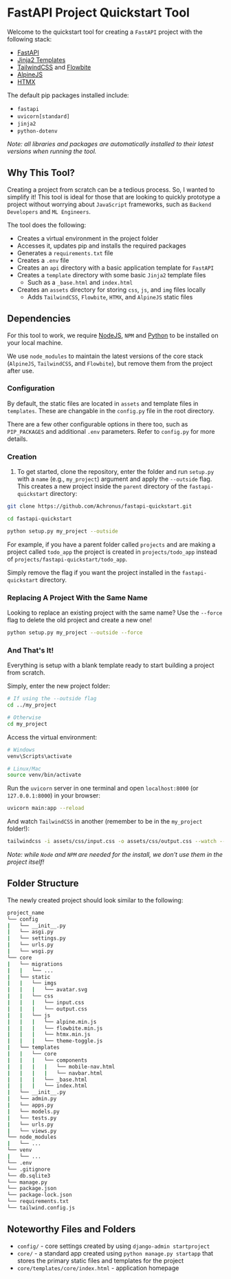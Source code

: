 # FastAPI Project Quickstart Tool

Welcome to the quickstart tool for creating a `FastAPI` project with the following stack:

- [FastAPI](https://github.com/tiangolo/fastapi)
- [Jinja2 Templates](https://jinja.palletsprojects.com/)
- [TailwindCSS](https://tailwindcss.com/) and [Flowbite](https://flowbite.com/)
- [AlpineJS](https://alpinejs.dev/)
- [HTMX](https://htmx.org/)

The default pip packages installed include:

- `fastapi`
- `uvicorn[standard]`
- `jinja2`
- `python-dotenv`

_Note: all libraries and packages are automatically installed to their latest versions when running the tool._

## Why This Tool?

Creating a project from scratch can be a tedious process. So, I wanted to simplify it! This tool is ideal for those that are looking to quickly prototype a project without worrying about `JavaScript` frameworks, such as `Backend Developers` and `ML Engineers`.

The tool does the following:

- Creates a virtual environment in the project folder
- Accesses it, updates pip and installs the required packages
- Generates a `requirements.txt` file
- Creates a `.env` file
- Creates an `api` directory with a basic application template for `FastAPI`
- Creates a `template` directory with some basic `Jinja2` template files
  - Such as a `_base.html` and `index.html`
- Creates an `assets` directory for storing `css`, `js`, and `img` files locally
  - Adds `TailwindCSS`, `Flowbite`, `HTMX`, and `AlpineJS` static files


## Dependencies

For this tool to work, we require [NodeJS](https://nodejs.org/en), `NPM` and [Python](https://www.python.org/downloads/) to be installed on your local machine.

We use `node_modules` to maintain the latest versions of the core stack (`AlpineJS`, `TailwindCSS`, and `Flowbite`), but remove them from the project after use.


### Configuration

By default, the static files are located in `assets` and template files in `templates`. These are changable in the `config.py` file in the root directory.

There are a few other configurable options in there too, such as `PIP_PACKAGES` and additional `.env` parameters. Refer to `config.py` for more details. 


### Creation
1. To get started, clone the repository, enter the folder and run `setup.py` with a `name` (e.g., `my_project`) argument and apply the `--outside` flag. This creates a new project inside the `parent` directory of the `fastapi-quickstart` directory:

```bash
git clone https://github.com/Achronus/fastapi-quickstart.git
```

```bash
cd fastapi-quickstart
```

```bash
python setup.py my_project --outside
```

For example, if you have a parent folder called `projects` and are making a project called `todo_app` the project is created in `projects/todo_app` instead of `projects/fastapi-quickstart/todo_app`.

Simply remove the flag if you want the project installed in the `fastapi-quickstart` directory.


### Replacing A Project With the Same Name
Looking to replace an existing project with the same name? Use the `--force` flag to delete the old project and create a new one!

```bash
python setup.py my_project --outside --force
```

### And That's It!
Everything is setup with a blank template ready to start building a project from scratch.

Simply, enter the new project folder:

```bash
# If using the --outside flag
cd ../my_project
```

```bash
# Otherwise
cd my_project
```

Access the virtual environment:
```bash
# Windows
venv\Scripts\activate
```

```bash
# Linux/Mac
source venv/bin/activate
```

Run the `uvicorn` server in one terminal and open `localhost:8000` (or `127.0.0.1:8000`) in your browser:

```bash
uvicorn main:app --reload
```

And watch `TailwindCSS` in another (remember to be in the `my_project` folder!):

```bash
tailwindcss -i assets/css/input.css -o assets/css/output.css --watch --minify
```

_Note: while `Node` and `NPM` are needed for the install, we don't use them in the project itself!_

## Folder Structure

The newly created project should look similar to the following:

```bash
project_name
└── config
|   └── __init__.py
|   └── asgi.py
|   └── settings.py
|   └── urls.py
|   └── wsgi.py
└── core
|   └── migrations
|   |   └── ...
|   └── static
|   |   └── imgs
|   |   |   └── avatar.svg
|   |   └── css
|   |   |   └── input.css
|   |   |   └── output.css
|   |   └── js
|   |   |   └── alpine.min.js
|   |   |   └── flowbite.min.js
|   |   |   └── htmx.min.js
|   |   |   └── theme-toggle.js
|   └── templates
|   |   └── core
|   |   |   └── components
|   |   |   |   └── mobile-nav.html
|   |   |   |   └── navbar.html
|   |   |   └── _base.html
|   |   |   └── index.html
|   └── __init__.py
|   └── admin.py
|   └── apps.py
|   └── models.py
|   └── tests.py
|   └── urls.py
|   └── views.py
└── node_modules
|   └── ...
└── venv
|   └── ...
└── .env
└── .gitignore
└── db.sqlite3
└── manage.py
└── package.json
└── package-lock.json
└── requirements.txt
└── tailwind.config.js
```

## Noteworthy Files and Folders

- `config/` - core settings created by using `django-admin startproject`
- `core/` - a standard app created using `python manage.py startapp` that stores the primary static files and templates for the project
- `core/templates/core/index.html` - application homepage
